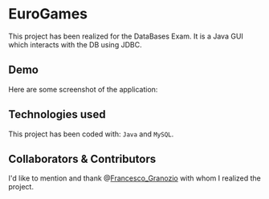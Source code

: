 # EuroGames
This project has been realized for the DataBases Exam. It is a Java GUI which interacts with the DB using JDBC.  

## Demo
Here are some screenshot of the application:
<div align="center">
  
</div>

## Technologies used
This project has been coded with: ```Java``` and ```MySQL```.

## Collaborators & Contributors
I'd like to mention and thank @[Francesco_Granozio](https://github.com/Francesco-Granozio) with whom I realized the project. 
